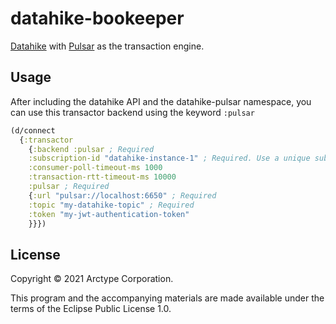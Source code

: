 # datahike-bookeeper

[Datahike](https://github.com/replikativ/datahike) with [Pulsar](https://github.com/apache/pulsar) as the transaction engine.

## Usage

After including the datahike API and the datahike-pulsar namespace, you can use this transactor backend using the keyword `:pulsar`

```clj
(d/connect 
  {:transactor
    {:backend :pulsar ; Required
    :subscription-id "datahike-instance-1" ; Required. Use a unique subscription id for each datahike instance.
    :consumer-poll-timeout-ms 1000
    :transaction-rtt-timeout-ms 10000
    :pulsar ; Required
    {:url "pulsar://localhost:6650" ; Required
    :topic "my-datahike-topic" ; Required
    :token "my-jwt-authentication-token"
    }}})
```

## License

Copyright © 2021 Arctype Corporation.

This program and the accompanying materials are made available under the terms of the Eclipse Public License 1.0.
